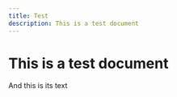 ```yaml
---
title: Test
description: This is a test document
---
```

# This is a test document

And this is its text
